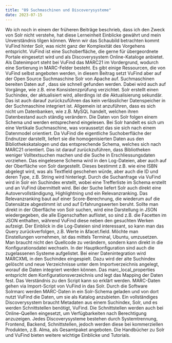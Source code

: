 ```yaml
---
title: "09 Suchmaschinen und Discoverysysteme"
date: 2023-07-15
---
```

Wo ich noch in einem der früheren Beiträge beschrieb, dass ich den Zweck von Solr nicht verstehe, hat diese Lerneinheit Einblicke gewährt und mein Unverständnis tilgen können. Wenn wir das Schaubild betrachten kommt VuFind hinter Solr, was nicht ganz der Komplexität des Vorgehens entspricht. VuFind ist eine Suchoberfläche, die gerne für übergeordnete Portale eingesetzt wird und als Discoverysystem Online-Kataloge anbietet. Als Datenimport steht bei VuFind das MARC21 im Vordergrund, wodurch eine Sortierung in MARC-Felder besteht. Es gibt einige Ressourcen, die von VuFind selbst angeboten werden, in diesem Beitrag setzt VuFind aber auf der Open Source Suchmaschine Solr von Apache auf. Suchmaschinen bereiten Daten auf , dass sie schnell gefunden werden. Dabei wird auch auf Vorgänge, wie z.B. eine Konsistenzprüfung verzichtet. Solr erstellt einen Suchindex, der aktualisiert wird, allerdings ist die Aktualisierung sekundär. Das ist auch darauf zurückzuführen das kein verlässlicher Datenspeicher in der Suchmaschine integriert ist. Allgemein ist anzuführen, dass es sich nicht um Datenbanken, wie z.B. MySQL handelt, welchen ihren Datenbestand auch ständig verändern. Die Daten von Solr folgen einem Schema und werden entsprechend eingelesen. Bei Solr handelt es sich um eine Vertikale Suchmaschine, was voraussetzt das sie sich nach einem Datenmodel orientiert. Da VuFind die eigentliche Suchoberfläche der Endnutzer darstellt, liefert sie die homogenisierten Daten aus den Bibliothekskatalogen und das entsprechende Schema, welches sich nach MARC21 orientiert. Das ist darauf zurückzuführen, dass Bibliotheken weniger Volltextsuchen machen und die Suche in Erschliessungsdaten vorziehen. Das eingelesene Schema wird in den Log-Dateien, aber auch auf der Oberfläche von Solr dargestellt. Dieses bestimmt z.B. wie eine ISBN abgelegt wird, was als Textfield geschehen würde, aber auch die ID und deren Type, z.B. String wird hinterlegt. Durch die Suchanfrage via VuFind wird in Solr ein Suchindex erstellt, wobei eine Trefferliste im Schema erstellt und an VuFind übermittelt wird. Bei der Suche liefert Solr auch direkt eine Autovervollständigung, Highlightning und ein Relevanzranking. Das Relevanzranking baut auf einer Score-Berechnung, die wiederum auf die Datensätze abgestimmt ist und auf Erfahrungswerten beruht. Sollte man direkt in der Oberfläche von Solr suchen, wird eine Darstellung in JSON wiedergegeben, die alle Eigenschaften auflistet, so sind z.B. die Facetten im JSON enthalten, während VuFind diese neben den gesuchten Werken aufzeigt. Der Einblick in die Log-Dateien sind interessant, so kann man das Query zurückverfolgen, z.B. Werte in &facet.field. Möchte man Einstellungen vornehmen, ist das mittels Terminal, Ubuntu, umzusetzen. Man braucht nicht den Quellcode zu verändern, sondern kann direkt in die Konfigurationsdatei wechseln. In der Hauptkonfiguration sind auch die zugelassenen Systeme aufgelistet. Bei einer Datenintegration wird MARCXML in den Suchindex eingespielt. Dazu wird der alte Suchindex gelöscht und neue Verzeichnisse unter dem Importverzeichnis angelegt, worauf die Daten integriert werden können. Das marc_local_properties entspricht dem Konfigurationsverzeichnis und legt das Mapping der Daten fest. Das Verständnis zu den Script kann so erklärt werden. MARC-Daten gehen via Import-Script von VuFind in das Solr. Durch die Software Solrmarc werden MARC-Daten in ein Solr-Schema geladen und von dort nutzt VuFind die Daten, um sie als Katalog anzubieten. Ein vollständiges Discoverysystem braucht Metadaten aus einem Suchindex, Solr, und es werden Schnittstellen benötigt, VuFind. Die Schnittstellen werden auch bei Online-Quellen eingesetzt, um Verfügbarkeiten nach Berechtigung anzuzeigen. Jedes Discoverysysteme bestehen durch Systemtrennung, Frontend, Backend, Schnittstellen, jedoch werden diese bei kommerziellen Produkten, z.B. Alma, als Gesamtpaket angeboten. Die Handbücher zu Solr und VuFind bieten weitere wichtige Einblicke und Tutorials. 
